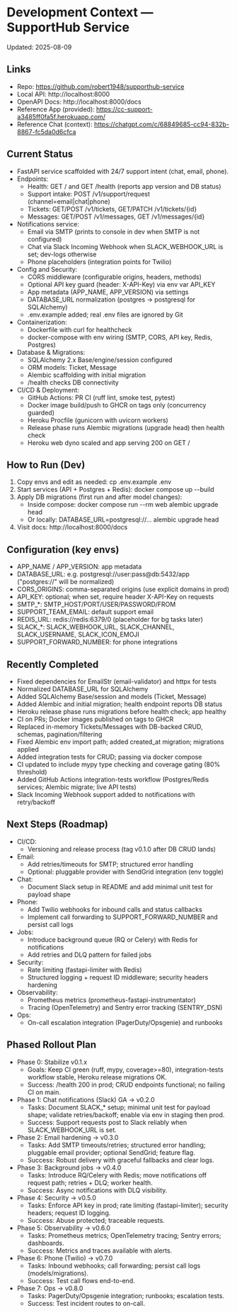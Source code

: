 # Development Context — SupportHub Service

Updated: 2025-08-09

## Links
- Repo: https://github.com/robert1948/supporthub-service
- Local API: http://localhost:8000
- OpenAPI Docs: http://localhost:8000/docs
- Reference App (provided): https://cc-support-a3485ff0fa5f.herokuapp.com/
- Reference Chat (context): https://chatgpt.com/c/68849685-cc94-832b-8867-fc5da0d6cfca

## Current Status
- FastAPI service scaffolded with 24/7 support intent (chat, email, phone).
- Endpoints:
  - Health: GET / and GET /health (reports app version and DB status)
  - Support intake: POST /v1/support/request (channel=email|chat|phone)
  - Tickets: GET/POST /v1/tickets, GET/PATCH /v1/tickets/{id}
  - Messages: GET/POST /v1/messages, GET /v1/messages/{id}
- Notifications service:
  - Email via SMTP (prints to console in dev when SMTP is not configured)
  - Chat via Slack Incoming Webhook when SLACK_WEBHOOK_URL is set; dev-logs otherwise
  - Phone placeholders (integration points for Twilio)
- Config and Security:
  - CORS middleware (configurable origins, headers, methods)
  - Optional API key guard (header: X-API-Key) via env var API_KEY
  - App metadata (APP_NAME, APP_VERSION) via settings
  - DATABASE_URL normalization (postgres -> postgresql for SQLAlchemy)
  - .env.example added; real .env files are ignored by Git
- Containerization:
  - Dockerfile with curl for healthcheck
  - docker-compose with env wiring (SMTP, CORS, API key, Redis, Postgres)
- Database & Migrations:
  - SQLAlchemy 2.x Base/engine/session configured
  - ORM models: Ticket, Message
  - Alembic scaffolding with initial migration
  - /health checks DB connectivity
- CI/CD & Deployment:
  - GitHub Actions: PR CI (ruff lint, smoke test, pytest)
  - Docker image build/push to GHCR on tags only (concurrency guarded)
  - Heroku Procfile (gunicorn with uvicorn workers)
  - Release phase runs Alembic migrations (upgrade head) then health check
  - Heroku web dyno scaled and app serving 200 on GET /

## How to Run (Dev)
1) Copy envs and edit as needed:
   cp .env.example .env
2) Start services (API + Postgres + Redis):
   docker compose up --build
3) Apply DB migrations (first run and after model changes):
   - Inside compose: docker compose run --rm web alembic upgrade head
   - Or locally: DATABASE_URL=postgresql://... alembic upgrade head
4) Visit docs: http://localhost:8000/docs

## Configuration (key envs)
- APP_NAME / APP_VERSION: app metadata
- DATABASE_URL: e.g. postgresql://user:pass@db:5432/app ("postgres://" will be normalized)
- CORS_ORIGINS: comma-separated origins (use explicit domains in prod)
- API_KEY: optional; when set, require header X-API-Key on requests
- SMTP_*: SMTP_HOST/PORT/USER/PASSWORD/FROM
- SUPPORT_TEAM_EMAIL: default support email
- REDIS_URL: redis://redis:6379/0 (placeholder for bg tasks later)
- SLACK_*: SLACK_WEBHOOK_URL, SLACK_CHANNEL, SLACK_USERNAME, SLACK_ICON_EMOJI
- SUPPORT_FORWARD_NUMBER: for phone integrations

## Recently Completed
- Fixed dependencies for EmailStr (email-validator) and httpx for tests
- Normalized DATABASE_URL for SQLAlchemy
- Added SQLAlchemy Base/session and models (Ticket, Message)
- Added Alembic and initial migration; health endpoint reports DB status
- Heroku release phase runs migrations before health check; app healthy
- CI on PRs; Docker images published on tags to GHCR
- Replaced in-memory Tickets/Messages with DB-backed CRUD, schemas, pagination/filtering
- Fixed Alembic env import path; added created_at migration; migrations applied
- Added integration tests for CRUD; passing via docker compose
- CI updated to include mypy type checking and coverage gating (80% threshold)
- Added GitHub Actions integration-tests workflow (Postgres/Redis services; Alembic migrate; live API tests)
- Slack Incoming Webhook support added to notifications with retry/backoff

## Next Steps (Roadmap)
- CI/CD:
  - Versioning and release process (tag v0.1.0 after DB CRUD lands)
- Email:
  - Add retries/timeouts for SMTP; structured error handling
  - Optional: pluggable provider with SendGrid integration (env toggle)
- Chat:
  - Document Slack setup in README and add minimal unit test for payload shape
- Phone:
  - Add Twilio webhooks for inbound calls and status callbacks
  - Implement call forwarding to SUPPORT_FORWARD_NUMBER and persist call logs
- Jobs:
  - Introduce background queue (RQ or Celery) with Redis for notifications
  - Add retries and DLQ pattern for failed jobs
- Security:
  - Rate limiting (fastapi-limiter with Redis)
  - Structured logging + request ID middleware; security headers hardening
- Observability:
  - Prometheus metrics (prometheus-fastapi-instrumentator)
  - Tracing (OpenTelemetry) and Sentry error tracking (SENTRY_DSN)
- Ops:
  - On-call escalation integration (PagerDuty/Opsgenie) and runbooks

## Phased Rollout Plan
- Phase 0: Stabilize v0.1.x
  - Goals: Keep CI green (ruff, mypy, coverage>=80), integration-tests workflow stable, Heroku release migrations OK.
  - Success: /health 200 in prod; CRUD endpoints functional; no failing CI on main.
- Phase 1: Chat notifications (Slack) GA → v0.2.0
  - Tasks: Document SLACK_* setup; minimal unit test for payload shape; validate retries/backoff; enable via env in staging then prod.
  - Success: Support requests post to Slack reliably when SLACK_WEBHOOK_URL is set.
- Phase 2: Email hardening → v0.3.0
  - Tasks: Add SMTP timeouts/retries; structured error handling; pluggable email provider; optional SendGrid; feature flag.
  - Success: Robust delivery with graceful fallbacks and clear logs.
- Phase 3: Background jobs → v0.4.0
  - Tasks: Introduce RQ/Celery with Redis; move notifications off request path; retries + DLQ; worker health.
  - Success: Async notifications with DLQ visibility.
- Phase 4: Security → v0.5.0
  - Tasks: Enforce API key in prod; rate limiting (fastapi-limiter); security headers; request ID logging.
  - Success: Abuse protected; traceable requests.
- Phase 5: Observability → v0.6.0
  - Tasks: Prometheus metrics; OpenTelemetry tracing; Sentry errors; dashboards.
  - Success: Metrics and traces available with alerts.
- Phase 6: Phone (Twilio) → v0.7.0
  - Tasks: Inbound webhooks; call forwarding; persist call logs (models/migrations).
  - Success: Test call flows end-to-end.
- Phase 7: Ops → v0.8.0
  - Tasks: PagerDuty/Opsgenie integration; runbooks; escalation tests.
  - Success: Test incident routes to on-call.
